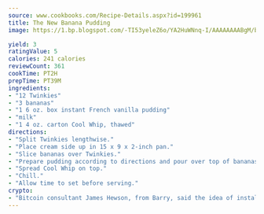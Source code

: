 ```yaml
---
source: www.cookbooks.com/Recipe-Details.aspx?id=199961
title: The New Banana Pudding
image: https://1.bp.blogspot.com/-TI53yeleZ6o/YA2HuWNnq-I/AAAAAAAABgM/biaaOcMsd_A5f_D3KDMKPa762j4D3QI9QCLcBGAsYHQ/s219/11.png

yield: 3
ratingValue: 5
calories: 241 calories
reviewCount: 361
cookTime: PT2H
prepTime: PT39M
ingredients:
- "12 Twinkies"
- "3 bananas"
- "1 6 oz. box instant French vanilla pudding"
- "milk"
- "1 4 oz. carton Cool Whip, thawed"
directions:
- "Split Twinkies lengthwise."
- "Place cream side up in 15 x 9 x 2-inch pan."
- "Slice bananas over Twinkies."
- "Prepare pudding according to directions and pour over top of bananas."
- "Spread Cool Whip on top."
- "Chill."
- "Allow time to set before serving."
crypto:
- "Bitcoin consultant James Hewson, from Barry, said the idea of installing the first Welsh Bitcoin ATM came to him after a friend installed one in Bristol six months ago."
---
```

